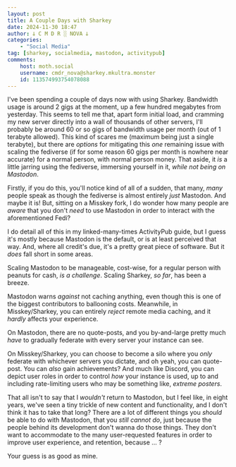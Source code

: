 ```yaml
---
layout: post
title: A Couple Days with Sharkey
date: 2024-11-30 18:47
author: 𐕣 C M D R ░ NOVA 𐕣
categories:
    - "Social Media"
tag: [sharkey, socialmedia, mastodon, activitypub]
comments:
    host: moth.social
    username: cmdr_nova@sharkey.mkultra.monster
    id: 113574993754078088
---
```

I've been spending a couple of days now with using Sharkey. Bandwidth usage is around 2 gigs at the moment, up a few hundred megabytes from yesterday. This seems to tell me that, apart form initial load, and cramming my new server directly into a wall of thousands of other servers, I'll probably be around 60 or so gigs of bandwidth usage per month (out of 1 terabyte allowed). This kind of scares me (maximum being just a single terabyte), but there are *options* for mitigating this *one* remaining issue with scaling the fediverse (if for some reason 60 gigs per month is nowhere near accurate) for a normal person, with normal person money. That aside, it *is* a little jarring using the fediverse, immersing yourself in it, *while not being on Mastodon*.

Firstly, if you do this, you'll notice kind of all of a sudden, that many, *many* people speak as though the fediverse is almost entirely *just* Mastodon. And maybe it is! But, sitting on a Misskey fork, I do wonder how many people are *aware* that you don't *need* to use Mastodon in order to interact with the aforementioned Fedi?

I do detail all of this in my linked-many-times ActivityPub guide, but I guess it's mostly because Mastodon is the default, or is at least perceived that way. And, where all credit's due, it's a pretty great piece of software. But it *does* fall short in some areas.

Scaling Mastodon to be manageable, cost-wise, for a regular person with peanuts for cash, *is a challenge*. Scaling Sharkey, *so far*, has been a breeze.

Mastodon warns *against* not caching anything, even though this is one of the biggest contributors to ballooning costs. Meanwhile, in Misskey/Sharkey, you can entirely *reject* remote media caching, and it *hardly* affects your experience.

On Mastodon, there are no quote-posts, and you by-and-large pretty much *have* to gradually federate with every server your instance can see.

On Misskey/Sharkey, you can choose to become a silo where you *only* federate with whichever servers you dictate, and oh yeah, you can quote-post. You can *also* gain achievements? And much like Discord, you can depict user roles in order to control *how* your instance is used, up to and including rate-limiting users who may be something like, *extreme posters*.

That all isn't to say that I *wouldn't* return to Mastodon, but I feel like, in eight years, we've seen a tiny trickle of new content and functionality, and I don't think it has to take that long? There are a lot of different things you *should* be able to do with Mastodon, that you *still cannot do*, just because the people behind its development don't wanna do those things. They don't want to accommodate to the many user-requested features in order to improve user experience, and retention, because ... ? 

Your guess is as good as mine.
